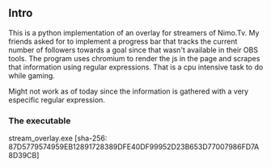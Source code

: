 ## Intro

This is a python implementation of an overlay for streamers of Nimo.Tv. My friends asked for to implement a progress bar that tracks the current number of followers towards a goal since that wasn't available in their OBS tools.
The program uses chromium to render the js in the page and scrapes that information using regular expressions. That is a cpu intensive task to do while gaming.

Might not work as of today since the information is gathered with a very especific regular expression.

### The executable
stream_overlay.exe [sha-256: 87D5779574959EB12891728389DFE40DF99952D23B653D77007986FD7A8D39CB]
